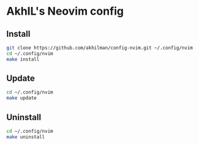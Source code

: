 # AkhIL's Neovim config

## Install

```bash
git clone https://github.com/akhilman/config-nvim.git ~/.config/nvim
cd ~/.config/nvim
make install
```

## Update

```bash
cd ~/.config/nvim
make update
```

## Uninstall

```bash
cd ~/.config/nvim
make uninstall
```
